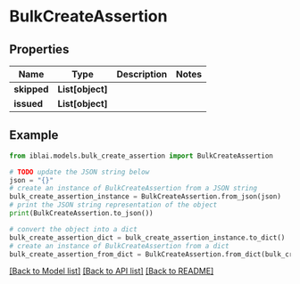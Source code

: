 # BulkCreateAssertion


## Properties

Name | Type | Description | Notes
------------ | ------------- | ------------- | -------------
**skipped** | **List[object]** |  | 
**issued** | **List[object]** |  | 

## Example

```python
from iblai.models.bulk_create_assertion import BulkCreateAssertion

# TODO update the JSON string below
json = "{}"
# create an instance of BulkCreateAssertion from a JSON string
bulk_create_assertion_instance = BulkCreateAssertion.from_json(json)
# print the JSON string representation of the object
print(BulkCreateAssertion.to_json())

# convert the object into a dict
bulk_create_assertion_dict = bulk_create_assertion_instance.to_dict()
# create an instance of BulkCreateAssertion from a dict
bulk_create_assertion_from_dict = BulkCreateAssertion.from_dict(bulk_create_assertion_dict)
```
[[Back to Model list]](../README.md#documentation-for-models) [[Back to API list]](../README.md#documentation-for-api-endpoints) [[Back to README]](../README.md)


